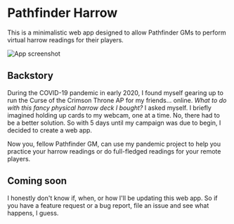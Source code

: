 # Pathfinder Harrow

This is a minimalistic web app designed to allow Pathfinder GMs to perform virtual harrow readings for their players.

![App screenshot](https://i.imgur.com/j7y2SLR.png)

## Backstory

During the COVID-19 pandemic in early 2020, I found myself gearing up to run the Curse of the Crimson Throne AP for my friends... online. _What to do with this fancy physical harrow deck I bought?_ I asked myself. I briefly imagined holding up cards to my webcam, one at a time. No, there had to be a better solution. So with 5 days until my campaign was due to begin, I decided to create a web app.

Now you, fellow Pathfinder GM, can use my pandemic project to help you practice your harrow readings or do full-fledged readings for your remote players.

## Coming soon

I honestly don't know if, when, or how I'll be updating this web app. So if you have a feature request or a bug report, file an issue and see what happens, I guess.
